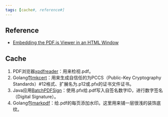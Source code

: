 ```yaml
---
tags: [cache#, reference#]
---
```


## Reference

- [Embedding the PDF.js Viewer in an HTML Window](https://pspdfkit.com/blog/2021/how-to-build-a-javascript-pdf-viewer-with-pdfjs/#embedding-the-pdf-js-viewer-in-an-html-window)

## Cache

1. PDF浏览器[xpdfreader](https://www.xpdfreader.com/download.html)：用来检视.pdf。
2. Golang包[mkcert](https://github.com/FiloSottile/mkcert)：用来生成自信任的为PCCS（Public-Key Cryptography Standards）#12格式、扩展名为.p12或.pfx的证书文件证书。
3. Java应用[BatchPDFSign](https://github.com/jmarxuach/BatchPDFSign)：使用.pfx给.pdf写入自签名数字ID，进行数字签名（Digital Signature）。
4. Golang包[markpdf](https://github.com/ajaxray/markpdf)：给.pdf的每页添加水印。这里用来铺一层很浅的装饰底纹。